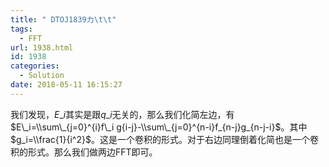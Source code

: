 ```yaml
---
title: " DTOJ1839力\t\t"
tags:
  - FFT
url: 1938.html
id: 1938
categories:
  - Solution
date: 2018-05-11 16:15:27
---
```


我们发现，$E\_i$其实是跟$q\_i$无关的，那么我们化简左边，有$E\_i=\\sum\_{j=0}^{i}f\_i g{i-j}-\\sum\_{j=0}^{n-i}f_{n-j}g_{n-j-i}$。其中$g_i=\\frac{1}{i^2}$。这是一个卷积的形式。对于右边同理倒着化简也是一个卷积的形式。那么我们做两边FFT即可。